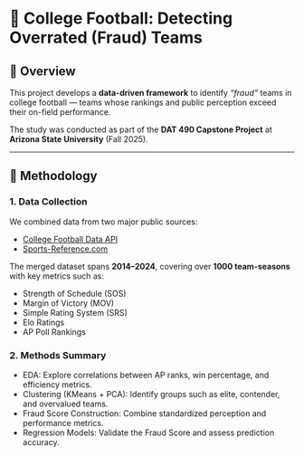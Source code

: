 # 🏈 College Football: Detecting Overrated (Fraud) Teams

## 📘 Overview

This project develops a **data-driven framework** to identify *“fraud”* teams in college football — teams whose rankings and public perception exceed their on-field performance.

The study was conducted as part of the **DAT 490 Capstone Project** at **Arizona State University** (Fall 2025).

---

## 🧠 Methodology

### 1\. **Data Collection**

We combined data from two major public sources:

* [College Football Data API](https://collegefootballdata.com)
* [Sports-Reference.com](https://sports-reference.com/cfb)

The merged dataset spans **2014–2024**, covering over **1000 team-seasons** with key metrics such as:

* Strength of Schedule (SOS)
* Margin of Victory (MOV)
* Simple Rating System (SRS)
* Elo Ratings
* AP Poll Rankings

### 2\. **Methods Summary**

* EDA: Explore correlations between AP ranks, win percentage, and efficiency metrics.
* Clustering (KMeans + PCA): Identify groups such as elite, contender, and overvalued teams.
* Fraud Score Construction: Combine standardized perception and performance metrics.
* Regression Models: Validate the Fraud Score and assess prediction accuracy.
